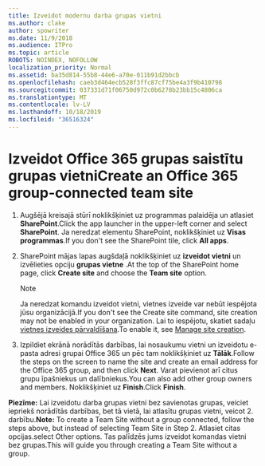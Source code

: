 ```yaml
---
title: Izveidot modernu darba grupas vietni
ms.author: clake
author: spowriter
ms.date: 11/9/2018
ms.audience: ITPro
ms.topic: article
ROBOTS: NOINDEX, NOFOLLOW
localization_priority: Normal
ms.assetid: ba35d814-55b8-44e6-a70e-011b91d2bbcb
ms.openlocfilehash: caeb3d464ecb528f3ffc87cf75be4a3f9b410798
ms.sourcegitcommit: 037331d71f06750d972c0b6278b23bb15c4806ca
ms.translationtype: MT
ms.contentlocale: lv-LV
ms.lasthandoff: 10/18/2019
ms.locfileid: "36516324"
---
```

# <a name="create-an-office-365-group-connected-team-site"></a><span data-ttu-id="9f93b-102">Izveidot Office 365 grupas saistītu grupas vietni</span><span class="sxs-lookup"><span data-stu-id="9f93b-102">Create an Office 365 group-connected team site</span></span>

1. <span data-ttu-id="9f93b-103">Augšējā kreisajā stūrī noklikšķiniet uz programmas palaidēja un atlasiet **SharePoint**.</span><span class="sxs-lookup"><span data-stu-id="9f93b-103">Click the app launcher in the upper-left corner and select **SharePoint**.</span></span> <span data-ttu-id="9f93b-104">Ja neredzat elementu SharePoint, noklikšķiniet uz **Visas programmas**.</span><span class="sxs-lookup"><span data-stu-id="9f93b-104">If you don't see the SharePoint tile, click **All apps**.</span></span>
    
2. <span data-ttu-id="9f93b-105">SharePoint mājas lapas augšdaļā noklikšķiniet uz **izveidot vietni** un izvēlieties opciju **grupas vietne** .</span><span class="sxs-lookup"><span data-stu-id="9f93b-105">At the top of the SharePoint home page, click **Create site** and choose the **Team site** option.</span></span> 
    
    > [!NOTE]
    > <span data-ttu-id="9f93b-106">Ja neredzat komandu izveidot vietni, vietnes izveide var nebūt iespējota jūsu organizācijā.</span><span class="sxs-lookup"><span data-stu-id="9f93b-106">If you don't see the Create site command, site creation may not be enabled in your organization.</span></span> <span data-ttu-id="9f93b-107">Lai to iespējotu, skatiet sadaļu [vietnes izveides pārvaldīšana](https://go.microsoft.com/fwlink/?linkid=2009644).</span><span class="sxs-lookup"><span data-stu-id="9f93b-107">To enable it, see [Manage site creation](https://go.microsoft.com/fwlink/?linkid=2009644).</span></span> 
  
3. <span data-ttu-id="9f93b-108">Izpildiet ekrānā norādītās darbības, lai nosaukumu vietni un izveidotu e-pasta adresi grupai Office 365 un pēc tam noklikšķiniet uz **Tālāk**.</span><span class="sxs-lookup"><span data-stu-id="9f93b-108">Follow the steps on the screen to name the site and create an email address for the Office 365 group, and then click **Next**.</span></span> <span data-ttu-id="9f93b-109">Varat pievienot arī citus grupu īpašniekus un dalībniekus.</span><span class="sxs-lookup"><span data-stu-id="9f93b-109">You can also add other group owners and members.</span></span> <span data-ttu-id="9f93b-110">Noklikšķiniet uz **Finish**.</span><span class="sxs-lookup"><span data-stu-id="9f93b-110">Click **Finish**.</span></span>
  
 <span data-ttu-id="9f93b-111">**Piezīme:** Lai izveidotu darba grupas vietni bez savienotas grupas, veiciet iepriekš norādītās darbības, bet tā vietā, lai atlasītu grupas vietni, veicot 2. darbību.</span><span class="sxs-lookup"><span data-stu-id="9f93b-111">**Note:** To create a Team Site without a group connected, follow the steps above, but instead of selecting Team Site in Step 2.</span></span> <span data-ttu-id="9f93b-112">Atlasiet citas opcijas.</span><span class="sxs-lookup"><span data-stu-id="9f93b-112">select Other options.</span></span> <span data-ttu-id="9f93b-113">Tas palīdzēs jums izveidot komandas vietni bez grupas.</span><span class="sxs-lookup"><span data-stu-id="9f93b-113">This will guide you through creating a Team Site without a group.</span></span> 
    

